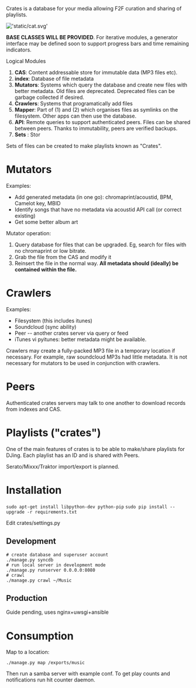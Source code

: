 Crates is a database for your media allowing F2F curation and sharing of playlists.


!['static/cat.svg'](Mraow)


**BASE CLASSES WILL BE PROVIDED**. For iterative modules, a generator interface
may be defined soon to support progress bars and time remaining indicators.

Logical Modules

1. **CAS**: Content addressable store for immutable data (MP3 files etc).
2. **index**: Database of file metadata
3. **Mutators**: Systems which query the database and create new files with better
   metadata. Old files are deprecated. Deprecated files can be garbage collected if desired.
4. **Crawlers**: Systems that programatically add files
5. **Mapper**: Part of (1) and (2) which organises files as symlinks on the
   filesystem. Other apps can then use the database.
6. **API**: Remote queries to support authenticated peers. Files can be shared
   between peers. Thanks to immutability, peers are verified backups.
7. **Sets** : Stor



Sets of files can be created to make playlists known as "Crates".

# Mutators
Examples:
  * Add generated metadata (in one go): chromaprint/acoustid, BPM, Camelot key, MBID
  * Identify songs that have no metadata via acoustid API call (or correct existing)
  * Get some better album art


Mutator operation:
  1. Query database for files that can be upgraded. Eg, search for files with no chromaprint or low bitrate.
  2. Grab the file from the CAS and modify it
  3. Reinsert the file in the normal way. **All metadata should (ideally) be contained within the file.**

# Crawlers

Examples:
  * Filesystem (this includes itunes)
  * Soundcloud (sync ability)
  * Peer -- another crates server via query or feed
  * iTunes vi pyitunes: better metadata might be available.


Crawlers may create a fully-packed MP3 file in a temporary location if
necessary. For example, raw soundcloud MP3s had little metadata. It is not
necessary for mutators to be used in conjunction with crawlers.


# Peers
Authenticated crates servers may talk to one another to download records from indexes and CAS.

# Playlists ("crates")
One of the main features of crates is to be able to make/share playlists for
DJing. Each playlist has an ID and is shared with Peers.

Serato/Mixxx/Traktor import/export is planned.

# Installation
`sudo apt-get install libpython-dev python-pip`
`sudo pip install --upgrade -r requirements.txt`

Edit crates/settings.py

## Development

    # create database and superuser account
    ./manage.py syncdb
    # run local server in development mode
    ./manage.py runserver 0.0.0.0:8080
    # crawl
    ./manage.py crawl ~/Music


## Production
Guide pending, uses nginx+uwsgi+ansible

# Consumption
Map to a location:

	./manage.py map /exports/music

Then run a samba server with example conf. To get play counts and notifications
run hit counter daemon.
